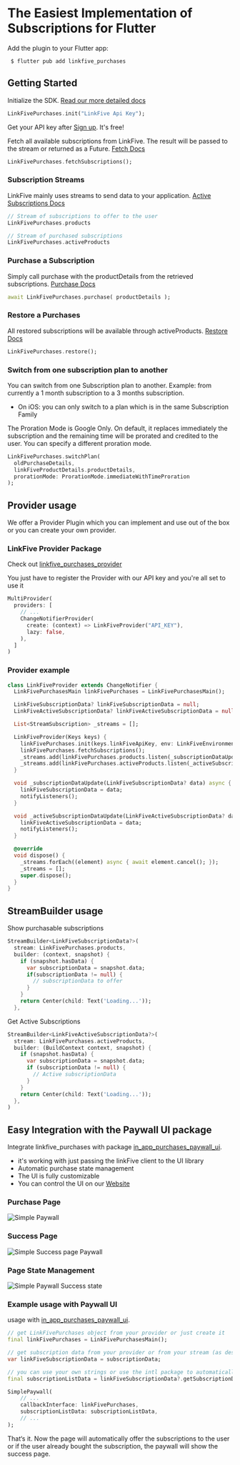 # The Easiest Implementation of Subscriptions for Flutter

Add the plugin to your Flutter app:

```
 $ flutter pub add linkfive_purchases
```

## Getting Started

Initialize the SDK. [Read our more detailed docs](https://www.linkfive.io/docs/flutter/initializing/)

```dart
LinkFivePurchases.init("LinkFive Api Key");
```

Get your API key after [Sign up](https://app.linkfive.io/sign-up?utm_source=flutter). It's free!

Fetch all available subscriptions from LinkFive. The result will be passed to the stream or returned as a Future. [Fetch Docs](https://www.linkfive.io/docs/flutter/show-subscription-offer/)

```dart
LinkFivePurchases.fetchSubscriptions();
```

### Subscription Streams

LinkFive mainly uses streams to send data to your application. [Active Subscriptions Docs](https://www.linkfive.io/docs/flutter/get-all-active-subscriptions/)

```dart
// Stream of subscriptions to offer to the user
LinkFivePurchases.products

// Stream of purchased subscriptions
LinkFivePurchases.activeProducts
```

### Purchase a Subscription

Simply call purchase with the productDetails from the retrieved subscriptions. [Purchase Docs](https://www.linkfive.io/docs/flutter/make-a-purchase/)

```dart
await LinkFivePurchases.purchase( productDetails );
```

### Restore a Purchases

All restored subscriptions will be available through activeProducts. [Restore Docs](https://www.linkfive.io/docs/flutter/restore-a-purchase/)

```dart
LinkFivePurchases.restore();
```

### Switch from one subscription plan to another

You can switch from one Subscription plan to another. Example: from currently a 1 month subscription to a 3 months subscription. 

* On iOS: you can only switch to a plan which is in the same Subscription Family

The Proration Mode is Google Only. On default, it replaces immediately the subscription and the remaining time will be prorated and credited to the user. You can specify a different proration mode.

```dart
LinkFivePurchases.switchPlan(
  oldPurchaseDetails, 
  linkFiveProductDetails.productDetails,
  prorationMode: ProrationMode.immediateWithTimeProration
);
```

## Provider usage
We offer a Provider Plugin which you can implement and use out of the box or you can create your own provider.

### LinkFive Provider Package
Check out [linkfive_purchases_provider](https://pub.dev/packages/linkfive_purchases_provider)

You just have to register the Provider with our API key and you're all set to use it
```dart
MultiProvider(
  providers: [
    // ...
    ChangeNotifierProvider(
      create: (context) => LinkFiveProvider("API_KEY"),
      lazy: false,
    ),
  ]
)
```

### Provider example

```dart
class LinkFiveProvider extends ChangeNotifier {
  LinkFivePurchasesMain linkFivePurchases = LinkFivePurchasesMain();

  LinkFiveSubscriptionData? linkFiveSubscriptionData = null;
  LinkFiveActiveSubscriptionData? linkFiveActiveSubscriptionData = null;

  List<StreamSubscription> _streams = [];

  LinkFiveProvider(Keys keys) {
    linkFivePurchases.init(keys.linkFiveApiKey, env: LinkFiveEnvironment.STAGING);
    linkFivePurchases.fetchSubscriptions();
    _streams.add(linkFivePurchases.products.listen(_subscriptionDataUpdate));
    _streams.add(linkFivePurchases.activeProducts.listen(_activeSubscriptionDataUpdate));
  }

  void _subscriptionDataUpdate(LinkFiveSubscriptionData? data) async {
    linkFiveSubscriptionData = data;
    notifyListeners();
  }

  void _activeSubscriptionDataUpdate(LinkFiveActiveSubscriptionData? data) {
    linkFiveActiveSubscriptionData = data;
    notifyListeners();
  }

  @override
  void dispose() {
    _streams.forEach((element) async { await element.cancel(); });
    _streams = [];
    super.dispose();
  }
}
```

## StreamBuilder usage

Show purchasable subscriptions

```dart
StreamBuilder<LinkFiveSubscriptionData?>(
  stream: LinkFivePurchases.products,
  builder: (context, snapshot) {
    if (snapshot.hasData) {
      var subscriptionData = snapshot.data;
      if(subscriptionData != null) {
        // subscriptionData to offer
      }
    }
    return Center(child: Text('Loading...'));
  },
```

Get Active Subscriptions

```dart
StreamBuilder<LinkFiveActiveSubscriptionData?>(
  stream: LinkFivePurchases.activeProducts,
  builder: (BuildContext context, snapshot) {
    if (snapshot.hasData) {
      var subscriptionData = snapshot.data;
      if (subscriptionData != null) {
        // Active subscriptionData
      }
    }
    return Center(child: Text('Loading...'));
  },
)
```

## Easy Integration with the Paywall UI package

Integrate linkfive_purchases with package [in_app_purchases_paywall_ui](https://pub.dev/packages/in_app_purchases_paywall_ui).

* it's working with just passing the linkFive client to the UI library
* Automatic purchase state management
* The UI is fully customizable
* You can control the UI on our [Website](https://www.linkfive.io)

### Purchase Page

<img src="https://raw.githubusercontent.com/LinkFive/flutter-purchases-sdk/master/resources/simple_paywall_design.png" alt="Simple Paywall"/>

### Success Page

<img src="https://raw.githubusercontent.com/LinkFive/flutter-purchases-sdk/master/resources/simple_paywall_design_success.png" alt="Simple Success page Paywall"/>

### Page State Management

<img src="https://raw.githubusercontent.com/LinkFive/flutter-purchases-sdk/master/resources/state_management_control.gif" alt="Simple Paywall Success state"/>

### Example usage with Paywall UI
usage with [in_app_purchases_paywall_ui](https://pub.dev/packages/in_app_purchases_paywall_ui).

```dart
// get LinkFivePurchases object from your provider or just create it
final linkFivePurchases = LinkFivePurchasesMain();

// get subscription data from your provider or from your stream (as described above)
var linkFiveSubscriptionData = subscriptionData;

// you can use your own strings or use the intl package to automatically generate the subscription strings
final subscriptionListData = linkFiveSubscriptionData?.getSubscriptionData(context: context) ?? []

SimplePaywall(
    // ...
    callbackInterface: linkFivePurchases,
    subscriptionListData: subscriptionListData,
    // ...
);
```

That‘s it. Now the page will automatically offer the subscriptions to the user or if the user already bought the subscription, the paywall will show the success page.
